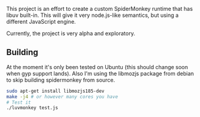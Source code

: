 This project is an effort to create a custom SpiderMonkey runtime that has libuv built-in.  This will give it very node.js-like semantics, but using a different JavaScript engine.

Currently, the project is very alpha and exploratory.  

## Building

At the moment it's only been tested on Ubuntu (this should change soon when gyp support lands).  Also I'm using the libmozjs package from debian to skip building spidermonkey from source.

```sh
sudo apt-get install libmozjs185-dev 
make -j4 # or however many cores you have
# Test it
./luvmonkey test.js
```
